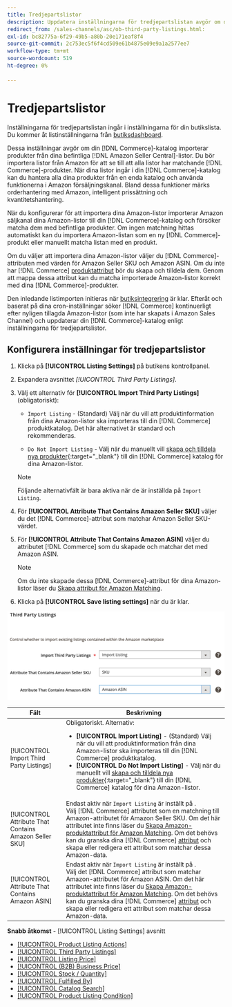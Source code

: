 ```yaml
---
title: Tredjepartslistor
description: Uppdatera inställningarna för tredjepartslistan avgör om din Commerce-katalog importerar produkter från dina befintliga Amazon Seller Central-listor.
redirect_from: /sales-channels/asc/ob-third-party-listings.html: 
exl-id: bc82775a-6f29-49b5-a80b-20e171eaf8f4
source-git-commit: 2c753ec5f6f4cd509e61b4875e09e9a1a2577ee7
workflow-type: tm+mt
source-wordcount: 519
ht-degree: 0%

---
```


# Tredjepartslistor

Inställningarna för tredjepartslistan ingår i inställningarna för din butikslista. Du kommer åt listinställningarna från [butiksdashboard](./amazon-store-dashboard.md).

Dessa inställningar avgör om din [!DNL Commerce]-katalog importerar produkter från dina befintliga [!DNL Amazon Seller Central]-listor. Du bör importera listor från Amazon för att se till att alla listor har matchande [!DNL Commerce]-produkter. När dina listor ingår i din [!DNL Commerce]-katalog kan du hantera alla dina produkter från en enda katalog och använda funktionerna i Amazon försäljningskanal. Bland dessa funktioner märks orderhantering med Amazon, intelligent prissättning och kvantitetshantering.

När du konfigurerar för att importera dina Amazon-listor importerar Amazon säljkanal dina Amazon-listor till din [!DNL Commerce]-katalog och försöker matcha dem med befintliga produkter. Om ingen matchning hittas automatiskt kan du importera Amazon-listan som en ny [!DNL Commerce]-produkt eller manuellt matcha listan med en produkt.

Om du väljer att importera dina Amazon-listor väljer du [!DNL Commerce]-attributen med värden för Amazon Seller SKU och Amazon ASIN. Om du inte har [!DNL Commerce] [produktattribut](./ob-creating-magento-attributes.md) bör du skapa och tilldela dem. Genom att mappa dessa attribut kan du matcha importerade Amazon-listor korrekt med dina [!DNL Commerce]-produkter.

Den inledande listimporten initieras när [butiksintegrering](./store-integration.md) är klar. Efteråt och baserat på dina cron-inställningar söker [!DNL Commerce] kontinuerligt efter nyligen tillagda Amazon-listor (som inte har skapats i Amazon Sales Channel) och uppdaterar din [!DNL Commerce]-katalog enligt inställningarna för tredjepartslistor.

## Konfigurera inställningar för tredjepartslistor

1. Klicka på **[!UICONTROL Listing Settings]** på butikens kontrollpanel.

1. Expandera avsnittet _[!UICONTROL Third Party Listings]_.

1. Välj ett alternativ för **[!UICONTROL Import Third Party Listings]** (obligatoriskt):

   - `Import Listing` - (Standard) Välj när du vill att produktinformation från dina Amazon-listor ska importeras till din  [!DNL Commerce] produktkatalog. Det här alternativet är standard och rekommenderas.

   - `Do Not Import Listing` - Välj när du manuellt vill  [skapa och tilldela nya produkter](https://docs.magento.com/user-guide/catalog/products.html){:target=&quot;_blank&quot;} till din  [!DNL Commerce] katalog för dina Amazon-listor.
   >[!NOTE]
   >Följande alternativfält är bara aktiva när de är inställda på `Import Listing`.

1. För **[!UICONTROL Attribute That Contains Amazon Seller SKU]** väljer du det [!DNL Commerce]-attribut som matchar Amazon Seller SKU-värdet.

1. För **[!UICONTROL Attribute That Contains Amazon ASIN]** väljer du attributet [!DNL Commerce] som du skapade och matchar det med Amazon ASIN.

   >[!NOTE]
   >Om du inte skapade dessa [!DNL Commerce]-attribut för dina Amazon-listor läser du [Skapa attribut för Amazon Matching](./ob-creating-magento-attributes.md).

1. Klicka på **[!UICONTROL Save listing settings]** när du är klar.

![Tredjepartslistor](assets/amazon-third-party-listings.png)

| Fält | Beskrivning |
|---|---|
| [!UICONTROL Import Third Party Listings] | Obligatoriskt. Alternativ:<ul><li>**[!UICONTROL Import Listing]** - (Standard) Välj när du vill att produktinformation från dina Amazon-listor ska importeras till din  [!DNL Commerce] produktkatalog. </li><li>**[!UICONTROL Do Not Import Listing]** - Välj när du manuellt vill  [skapa och tilldela nya produkter](https://docs.magento.com/user-guide/catalog/products.html){:target=&quot;_blank&quot;} till din  [!DNL Commerce] katalog för dina Amazon-listor.</li></ul> |
| [!UICONTROL Attribute That Contains Amazon Seller SKU] | Endast aktiv när `Import Listing` är inställt på .<br>Välj  [!DNL Commerce] attributet som en matchning till Amazon-attributet för Amazon Seller SKU. Om det här attributet inte finns läser du [Skapa Amazon-produktattribut för Amazon Matching](./ob-creating-magento-attributes.md). Om det behövs kan du granska dina [!DNL Commerce] [attribut](./managing-attributes.md) och skapa eller redigera ett attribut som matchar dessa Amazon-data. |
| [!UICONTROL Attribute That Contains Amazon ASIN] | Endast aktiv när `Import Listing` är inställt på .<br>Välj det  [!DNL Commerce] attribut som matchar Amazon-attributet för Amazon ASIN. Om det här attributet inte finns läser du [Skapa Amazon-produktattribut för Amazon Matching](./ob-creating-magento-attributes.md). Om det behövs kan du granska dina [!DNL Commerce] [attribut](./managing-attributes.md) och skapa eller redigera ett attribut som matchar dessa Amazon-data. |

**Snabb åtkomst**  -  [!UICONTROL Listing Settings] avsnitt

- [[!UICONTROL Product Listing Actions]](./product-listing-actions.md)
- [[!UICONTROL Third Party Listings]](./third-party-listing-settings.md)
- [[!UICONTROL Listing Price]](./listing-price.md)
- [[!UICONTROL (B2B) Business Price]](./business-pricing.md)
- [[!UICONTROL Stock / Quantity]](./stock-quantity.md)
- [[!UICONTROL Fulfilled By]](./fulfilled-by.md)
- [[!UICONTROL Catalog Search]](./catalog-search.md)
- [[!UICONTROL Product Listing Condition]](./product-listing-condition.md)
